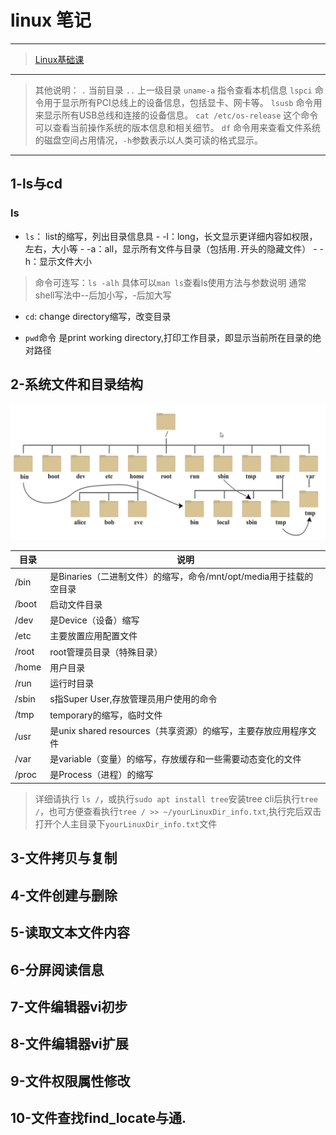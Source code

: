 # linux 笔记

---
> [Linux基础课](https://www.bilibili.com/video/BV1wF4m1N7BF?p=1&vd_source=e72b19c11ff9d91211ff43b2fe7d0992)
---

> 其他说明：
> `.` 当前目录
> `..` 上一级目录
> `uname-a` 指令查看本机信息
> `lspci` 命令用于显示所有PCI总线上的设备信息，包括显卡、网卡等。
> `lsusb` 命令用来显示所有USB总线和连接的设备信息。
> `cat /etc/os-release` 这个命令可以查看当前操作系统的版本信息和相关细节。
> `df` 命令用来查看文件系统的磁盘空间占用情况，`-h`参数表示以人类可读的格式显示。


---

## 1-ls与cd

### ls
- `ls`：
    list的缩写，列出目录信息具
        - -l：long，长文显示更详细内容如权限，左右，大小等
        - -a：all，显示所有文件与目录（包括用`.`开头的隐藏文件）
        - -h：显示文件大小
> 命令可连写：`ls -alh`
> 具体可以`man ls`查看ls使用方法与参数说明
> 通常shell写法中--后加小写，-后加大写
- `cd`:
    change directory缩写，改变目录

- `pwd`命令
    是print working directory,打印工作目录，即显示当前所在目录的绝对路径


## 2-系统文件和目录结构

![alt](imgs/sysDir.png)

|目录|说明|
|--|--|
|/bin|是Binaries（二进制文件）的缩写，命令/mnt/opt/media用于挂载的空目录|
|/boot|启动文件目录|
|/dev|是Device（设备）缩写|
|/etc|主要放置应用配置文件|
|/root|root管理员目录（特殊目录）|
|/home|用户目录|
|/run|运行时目录|
|/sbin|s指Super User,存放管理员用户使用的命令|
|/tmp|temporary的缩写，临时文件|
|/usr|是unix shared resources（共享资源）的缩写，主要存放应用程序文件|
|/var|是variable（变量）的缩写，存放缓存和一些需要动态变化的文件|
|/proc|是Process（进程）的缩写||

> 详细请执行 `ls /`，或执行`sudo apt install tree`安装tree cli后执行`tree /`，也可方便查看执行`tree / >> ~/yourLinuxDir_info.txt`,执行完后双击打开个人主目录下`yourLinuxDir_info.txt`文件

## 3-文件拷贝与复制


## 4-文件创建与删除


## 5-读取文本文件内容


## 6-分屏阅读信息


## 7-文件编辑器vi初步


## 8-文件编辑器vi扩展


## 9-文件权限属性修改


## 10-文件查找find_locate与通.
